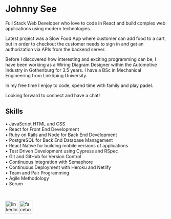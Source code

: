 # Johnny See
Full Stack Web Developer who love to code in React and build complex web applications using modern technologies.

Latest project was a Slow Food App where customer can add food to a cart, but in order to checkout the customer needs to sign in and get an authorization via APIs from the backend server.

Before I discovered how interesting and exciting programming can be, I have been working as a Wiring Diagram Designer within the Automotive Industry in Gothenburg for 3.5 years. I have a BSc in Mechanical Engineering from Linköping University.

In my free time I enjoy to code, spend time with family and play padel.

Looking forward to connect and have a chat!

## Skills
• JavaScript HTML and CSS <br />
• React for Front End Development <br />
• Ruby on Rails and Node for Back End Development <br />
• PostgreSQL for Back End Database Management <br />
• React Native for building mobile versions of applications <br />
• Test Driven Development using Cypress and RSpec <br />
• Git and GitHub for Version Control <br />
• Continuous Integration with Semaphore <br />
• Continuous Deployment with Heroku and Netlify <br />
• Team and Pair Programming <br />
• Agile Methodology <br />
• Scrum

<br />

[<img src='https://img.icons8.com/color/48/000000/linkedin-circled--v1.png' alt='linkedin' height='40'>](https://www.linkedin.com/in/johnny-see/)  [<img src='https://img.icons8.com/fluency/48/000000/facebook-new.png' alt='facebook' height='40'>](https://www.facebook.com/jsee2)  

